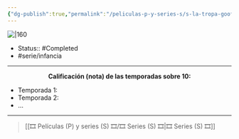 ```yaml
---
{"dg-publish":true,"permalink":"/peliculas-p-y-series-s/s-la-tropa-goofy/"}
---
```



![|160](https://m.media-amazon.com/images/M/MV5BZTMxZmJkN2QtOGFkMi00YzQ4LTk2NjAtNGY5ZDNkYjkzYWFjXkEyXkFqcGdeQXVyODk1MjAxNzQ@._V1_SX300.jpg)

- Status:: #Completed 
- #serie/infancia 

---

**<center>Calificación (nota) de las temporadas sobre 10:</center>**

- Temporada 1: 
- Temporada 2: 
- ...

---

> [[🎞️ Películas (P) y series (S) 🎞️/🎞️ Series (S) 🎞️\|🎞️ Series (S) 🎞️]]
